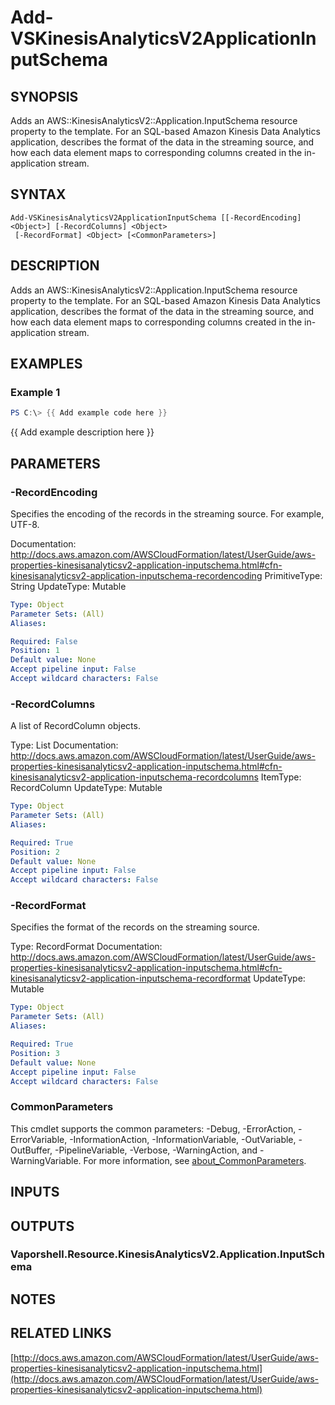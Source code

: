 # Add-VSKinesisAnalyticsV2ApplicationInputSchema

## SYNOPSIS
Adds an AWS::KinesisAnalyticsV2::Application.InputSchema resource property to the template.
For an SQL-based Amazon Kinesis Data Analytics application, describes the format of the data in the streaming source, and how each data element maps to corresponding columns created in the in-application stream.

## SYNTAX

```
Add-VSKinesisAnalyticsV2ApplicationInputSchema [[-RecordEncoding] <Object>] [-RecordColumns] <Object>
 [-RecordFormat] <Object> [<CommonParameters>]
```

## DESCRIPTION
Adds an AWS::KinesisAnalyticsV2::Application.InputSchema resource property to the template.
For an SQL-based Amazon Kinesis Data Analytics application, describes the format of the data in the streaming source, and how each data element maps to corresponding columns created in the in-application stream.

## EXAMPLES

### Example 1
```powershell
PS C:\> {{ Add example code here }}
```

{{ Add example description here }}

## PARAMETERS

### -RecordEncoding
Specifies the encoding of the records in the streaming source.
For example, UTF-8.

Documentation: http://docs.aws.amazon.com/AWSCloudFormation/latest/UserGuide/aws-properties-kinesisanalyticsv2-application-inputschema.html#cfn-kinesisanalyticsv2-application-inputschema-recordencoding
PrimitiveType: String
UpdateType: Mutable

```yaml
Type: Object
Parameter Sets: (All)
Aliases:

Required: False
Position: 1
Default value: None
Accept pipeline input: False
Accept wildcard characters: False
```

### -RecordColumns
A list of RecordColumn objects.

Type: List
Documentation: http://docs.aws.amazon.com/AWSCloudFormation/latest/UserGuide/aws-properties-kinesisanalyticsv2-application-inputschema.html#cfn-kinesisanalyticsv2-application-inputschema-recordcolumns
ItemType: RecordColumn
UpdateType: Mutable

```yaml
Type: Object
Parameter Sets: (All)
Aliases:

Required: True
Position: 2
Default value: None
Accept pipeline input: False
Accept wildcard characters: False
```

### -RecordFormat
Specifies the format of the records on the streaming source.

Type: RecordFormat
Documentation: http://docs.aws.amazon.com/AWSCloudFormation/latest/UserGuide/aws-properties-kinesisanalyticsv2-application-inputschema.html#cfn-kinesisanalyticsv2-application-inputschema-recordformat
UpdateType: Mutable

```yaml
Type: Object
Parameter Sets: (All)
Aliases:

Required: True
Position: 3
Default value: None
Accept pipeline input: False
Accept wildcard characters: False
```

### CommonParameters
This cmdlet supports the common parameters: -Debug, -ErrorAction, -ErrorVariable, -InformationAction, -InformationVariable, -OutVariable, -OutBuffer, -PipelineVariable, -Verbose, -WarningAction, and -WarningVariable. For more information, see [about_CommonParameters](http://go.microsoft.com/fwlink/?LinkID=113216).

## INPUTS

## OUTPUTS

### Vaporshell.Resource.KinesisAnalyticsV2.Application.InputSchema
## NOTES

## RELATED LINKS

[http://docs.aws.amazon.com/AWSCloudFormation/latest/UserGuide/aws-properties-kinesisanalyticsv2-application-inputschema.html](http://docs.aws.amazon.com/AWSCloudFormation/latest/UserGuide/aws-properties-kinesisanalyticsv2-application-inputschema.html)

